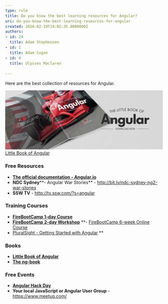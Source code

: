 ```yaml
---
type: rule
title: Do you know the best learning resources for Angular?
uri: do-you-know-the-best-learning-resources-for-angular
created: 2016-02-19T14:02:35.0000000Z
authors:
- id: 24
  title: Adam Stephensen
- id: 1
  title: Adam Cogan
- id: 4
  title: Ulysses Maclaren

---
```


Here are the best collection of resources for Angular.

![Download the](The-Little-Book-of-Angular-v1-8.jpg)[Little Book of Angular](/SiteCollectionDocuments/Little-Book-Angular.pdf)
 
### Free Resources 


- **[The official documentation - Angular.io](https://angular.io/)**
- **NDC Sydney****- Angular War Stories**  - http://bit.ly/ndc-sydney-ng2-war-stories
- **SSW TV** - http://tv.ssw.com/?s=angular



### Training Courses


- **[FireBootCamp 1-day Course](https://firebootcamp.com/angular-superpower-tour/)**
- **[FireBootCamp 2-day Workshop](https://firebootcamp.com/2-day-angular-workshop/)**
**- [FireBootCamp 6-week Online Course](https://firebootcamp.com/angular-online-course/)
- [PluralSight - Getting Started with Angular](https://www.pluralsight.com/courses/angular-2-getting-started-update)
**


### Books

- **[Little Book of Angular](/SiteCollectionDocuments/The-Little-Book-of-Angular-v1-8.pdf)**
- **[The ng-book](https://www.ng-book.com/2/)**



### Free Events


- **[Angular Hack Day](https://angularhackday.com/)**
- **Your local JavaScript or Angular User Group** -   https://www.meetup.com/
